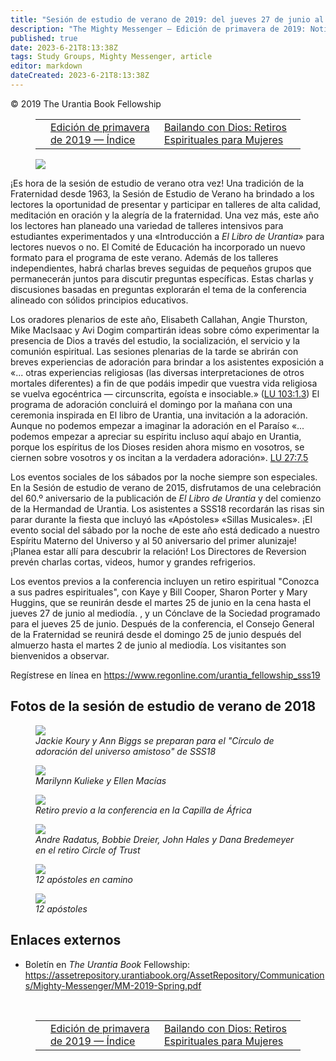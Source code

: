 ```yaml
---
title: "Sesión de estudio de verano de 2019: del jueves 27 de junio al domingo 30 de junio"
description: "The Mighty Messenger — Edición de primavera de 2019: Noticias y opiniones para los lectores de El Libro de Urantia"
published: true
date: 2023-6-21T8:13:38Z
tags: Study Groups, Mighty Messenger, article
editor: markdown
dateCreated: 2023-6-21T8:13:38Z
---
```


<p class="v-card v-sheet theme--light grey lighten-3 px-2">© 2019 The Urantia Book Fellowship</p>
<figure class="table chapter-navigator">
  <table>
    <tbody>
      <tr>
        <td>
        </td>
        <td>
        <a href="/es/index/articles_mighty_messenger#edición-de-primavera-de-2019">
          <span class="mdi mdi-book-open-variant"></span><span class="pl-2">Edición de primavera de 2019 — Índice</span>
        </a>
        </td>
        <td>
        <a href="/es/article/Dancing_with_God_Retreat_2019">
          <span class="pr-2">Bailando con Dios: Retiros Espirituales para Mujeres</span><span class="mdi mdi-arrow-right-drop-circle"></span>
        </a>
        </td>
      </tr>
    </tbody>
  </table>
</figure>



<figure id="Figure_1" class="image urantiapedia estilo-imagen-alinear-izquierda">
<img src="/image/article/The_Mighty_Messenger/2019_Spring/001.jpg">
</figure>

¡Es hora de la sesión de estudio de verano otra vez! Una tradición de la Fraternidad desde 1963, la Sesión de Estudio de Verano ha brindado a los lectores la oportunidad de presentar y participar en talleres de alta calidad, meditación en oración y la alegría de la fraternidad. Una vez más, este año los lectores han planeado una variedad de talleres intensivos para estudiantes experimentados y una «Introducción a _El Libro de Urantia_» para lectores nuevos o no. El Comité de Educación ha incorporado un nuevo formato para el programa de este verano. Además de los talleres independientes, habrá charlas breves seguidas de pequeños grupos que permanecerán juntos para discutir preguntas específicas. Estas charlas y discusiones basadas en preguntas explorarán el tema de la conferencia alineado con sólidos principios educativos.

Los oradores plenarios de este año, Elisabeth Callahan, Angie Thurston, Mike MacIsaac y Avi Dogim compartirán ideas sobre cómo experimentar la presencia de Dios a través del estudio, la socialización, el servicio y la comunión espiritual. Las sesiones plenarias de la tarde se abrirán con breves experiencias de adoración para brindar a los asistentes exposición a «... otras experiencias religiosas (las diversas interpretaciones de otros mortales diferentes) a fin de que podáis impedir que vuestra vida religiosa se vuelva egocéntrica — circunscrita, egoísta e insociable.» (<a id="a40_580"></a>[LU 103:1.3](/es/The_Urantia_Book/103#p1_3)) El programa de adoración concluirá el domingo por la mañana con una ceremonia inspirada en El libro de Urantia, una invitación a la adoración. Aunque no podemos empezar a imaginar la adoración en el Paraíso «... podemos empezar a apreciar su espíritu incluso aquí abajo en Urantia, porque los espíritus de los Dioses residen ahora mismo en vosotros, se ciernen sobre vosotros y os incitan a la verdadera adoración». <a id="a40_1046"></a>[LU 27:7.5](/es/The_Urantia_Book/27#p7_5)

Los eventos sociales de los sábados por la noche siempre son especiales. En la Sesión de estudio de verano de 2015, disfrutamos de una celebración del 60.º aniversario de la publicación de _El Libro de Urantia_ y del comienzo de la Hermandad de Urantia. Los asistentes a SSS18 recordarán las risas sin parar durante la fiesta que incluyó las «Apóstoles» «Sillas Musicales». ¡El evento social del sábado por la noche de este año está dedicado a nuestro Espíritu Materno del Universo y al 50 aniversario del primer alunizaje! ¡Planea estar allí para descubrir la relación! Los Directores de Reversion prevén charlas cortas, videos, humor y grandes refrigerios.

Los eventos previos a la conferencia incluyen un retiro espiritual "Conozca a sus padres espirituales", con Kaye y Bill Cooper, Sharon Porter y Mary Huggins, que se reunirán desde el martes 25 de junio en la cena hasta el jueves 27 de junio al mediodía. , y un Cónclave de la Sociedad programado para el jueves 25 de junio. Después de la conferencia, el Consejo General de la Fraternidad se reunirá desde el domingo 25 de junio después del almuerzo hasta el martes 2 de junio al mediodía. Los visitantes son bienvenidos a observar.

Regístrese en línea en https://www.regonline.com/urantia_fellowship_sss19

## Fotos de la sesión de estudio de verano de 2018

<figure id="Figure_2" class="image urantiapedia">
<img src="/image/article/The_Mighty_Messenger/2019_Spring/002.jpg">
<figcaption><em>Jackie Koury y Ann Biggs se preparan para el "Círculo de adoración del universo amistoso" de SSS18</em></figcaption>
</figure>

<figure id="Figure_3" class="image urantiapedia">
<img src="/image/article/The_Mighty_Messenger/2019_Spring/003.jpg">
<figcaption><em>Marilynn Kulieke y Ellen Macías</em></figcaption>
</figure>

<figure id="Figure_4" class="image urantiapedia">
<img src="/image/article/The_Mighty_Messenger/2019_Spring/007.jpg">
<figcaption><em>Retiro previo a la conferencia en la Capilla de África</em></figcaption>
</figure>

<figure id="Figure_5" class="image urantiapedia">
<img src="/image/article/The_Mighty_Messenger/2019_Spring/004.jpg">
<figcaption><em>Andre Radatus, Bobbie Dreier, John Hales y Dana Bredemeyer en el retiro Circle of Trust</em></figcaption>
</figure>

<figure id="Figure_6" class="image urantiapedia">
<img src="/image/article/The_Mighty_Messenger/2019_Spring/005.jpg">
<figcaption><em>12 apóstoles en camino</em></figcaption>
</figure>

<figure id="Figure_7" class="image urantiapedia">
<img src="/image/article/The_Mighty_Messenger/2019_Spring/006.jpg">
<figcaption><em>12 apóstoles</em></figcaption>
</figure>

## Enlaces externos

* Boletín en _The Urantia Book_ Fellowship: https://assetrepository.urantiabook.org/AssetRepository/Communications/Mighty-Messenger/MM-2019-Spring.pdf

<br>



<figure class="table chapter-navigator">
  <table>
    <tbody>
      <tr>
        <td>
        </td>
        <td>
        <a href="/es/index/articles_mighty_messenger#edición-de-primavera-de-2019">
          <span class="mdi mdi-book-open-variant"></span><span class="pl-2">Edición de primavera de 2019 — Índice</span>
        </a>
        </td>
        <td>
        <a href="/es/article/Dancing_with_God_Retreat_2019">
          <span class="pr-2">Bailando con Dios: Retiros Espirituales para Mujeres</span><span class="mdi mdi-arrow-right-drop-circle"></span>
        </a>
        </td>
      </tr>
    </tbody>
  </table>
</figure>
